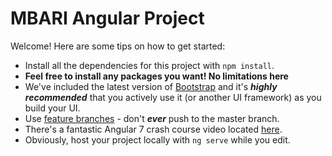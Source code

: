# MBARI Angular Project

Welcome! Here are some tips on how to get started:

* Install all the dependencies for this project with `npm install`.
* **Feel free to install any packages you want! No limitations here**
* We've included the latest version of [Bootstrap](https://getbootstrap.com) and it's ***highly recommended*** that you actively use it (or another UI framework) as you build your UI.
* Use [feature branches](https://www.atlassian.com/git/tutorials/comparing-workflows/feature-branch-workflow) - don't ***ever*** push to the master branch.
* There's a fantastic Angular 7 crash course video located [here](https://www.youtube.com/watch?v=5wtnKulcquA).
* Obviously, host your project locally with `ng serve` while you edit.  


